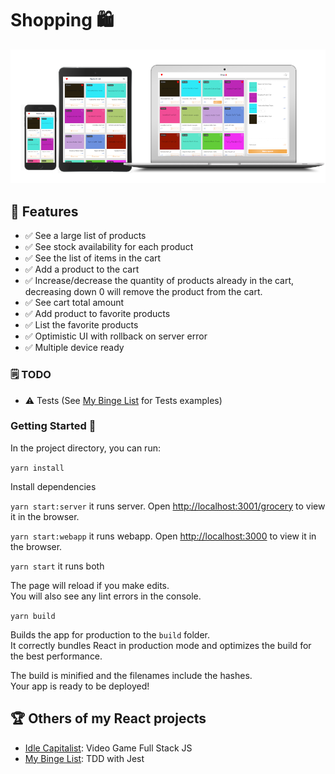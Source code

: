 # Shopping 🛍

<img src="https://raw.githubusercontent.com/RSginer/flw-shopping/master/screenshots.png"/>

## 🥇 Features
  - ✅ See a large list of products
  - ✅ See stock availability for each product
  - ✅ See the list of items in the cart
  - ✅ Add a product to the cart
  - ✅ Increase/decrease the quantity of products already in the cart, decreasing down 0 will remove the product from the cart.
  - ✅ See cart total amount
  - ✅ Add product to  favorite products
  - ✅ List the favorite products
  - ✅ Optimistic UI with rollback on server error
  - ✅ Multiple device ready

### 🗒 TODO
  - ⚠️ Tests (See [My Binge List](https://github.com/RSginer/react-movie-binge-list) for Tests examples)

### Getting Started 🎉

In the project directory, you can run:

`yarn install`

Install dependencies

`yarn start:server` it runs server. Open [http://localhost:3001/grocery](http://localhost:3001/grocery) to view it in the browser.

`yarn start:webapp` it runs webapp. Open [http://localhost:3000](http://localhost:3000) to view it in the browser.

`yarn start` it runs both

The page will reload if you make edits.<br />
You will also see any lint errors in the console.

`yarn build`

Builds the app for production to the `build` folder.<br />
It correctly bundles React in production mode and optimizes the build for the best performance.

The build is minified and the filenames include the hashes.<br />
Your app is ready to be deployed!

## 🏆 Others of my React projects
 - [Idle Capitalist](https://github.com/RSginer/idle-capitalist): Video Game Full Stack JS
 - [My Binge List](https://github.com/RSginer/react-movie-binge-list): TDD with Jest
